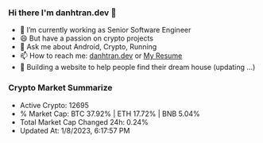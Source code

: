 ### Hi there I'm danhtran.dev 👋

- 🔭 I’m currently working as Senior Software Engineer
- 😄 But have a passion on crypto projects
- 💬 Ask me about Android, Crypto, Running 
- 📫 How to reach me: <a href="https://danhtran.dev" target="_blank">danhtran.dev</a> or <a href="Dan-Resume.pdf" target="_blank">My Resume</a>
- 🌱 Building a website to help people find their dream house (updating ...)

### Crypto Market Summarize
- Active Crypto: 12695
- % Market Cap: BTC 37.92% | ETH 17.72% | BNB 5.04%
- Total Market Cap Changed 24h: 0.24%
- Updated At: 1/8/2023, 6:17:57 PM
